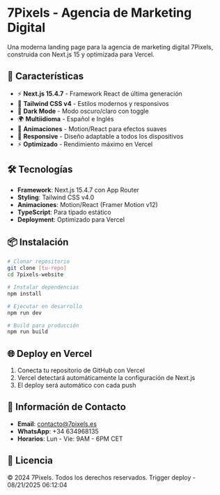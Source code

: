 # 7Pixels - Agencia de Marketing Digital

Una moderna landing page para la agencia de marketing digital 7Pixels, construida con Next.js 15 y optimizada para Vercel.

## 🚀 Características

- ⚡ **Next.js 15.4.7** - Framework React de última generación
- 🎨 **Tailwind CSS v4** - Estilos modernos y responsivos
- 🌙 **Dark Mode** - Modo oscuro/claro con toggle
- 🌍 **Multiidioma** - Español e Inglés
- 💫 **Animaciones** - Motion/React para efectos suaves
- 📱 **Responsive** - Diseño adaptable a todos los dispositivos
- ⚡ **Optimizado** - Rendimiento máximo en Vercel

## 🛠️ Tecnologías

- **Framework**: Next.js 15.4.7 con App Router
- **Styling**: Tailwind CSS v4.0
- **Animaciones**: Motion/React (Framer Motion v12)
- **TypeScript**: Para tipado estático
- **Deployment**: Optimizado para Vercel

## 📦 Instalación

```bash
# Clonar repositorio
git clone [tu-repo]
cd 7pixels-website

# Instalar dependencias
npm install

# Ejecutar en desarrollo
npm run dev

# Build para producción
npm run build
```

## 🌐 Deploy en Vercel

1. Conecta tu repositorio de GitHub con Vercel
2. Vercel detectará automáticamente la configuración de Next.js
3. El deploy será automático con cada push

## 📧 Información de Contacto

- **Email**: contacto@7pixels.es
- **WhatsApp**: +34 634968135
- **Horarios**: Lun - Vie: 9AM - 6PM CET

## 📄 Licencia

© 2024 7Pixels. Todos los derechos reservados.
Trigger deploy - 08/21/2025 06:12:04
